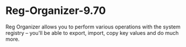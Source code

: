 # Reg-Organizer-9.70
Reg Organizer allows you to perform various operations with the system registry – you'll be able to export, import, copy key values and do much more.
